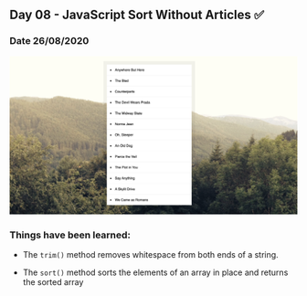 ## Day 08 - JavaScript Sort Without Articles ✅

### Date 26/08/2020

![Sort Without Articles](./Screenshot.png)

### Things have been learned:

- The `trim()` method removes whitespace from both ends of a string.

- The `sort()` method sorts the elements of an array in place and returns the sorted array

